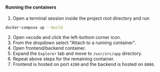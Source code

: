 #### Running the containers
1. Open a terminal session inside the project root directory and run
```bash
docker-compose up --build
```
2. Open vscode and click the left-bottom corner icon.
3. From the dropdown select "Attach to a running container".
4. Open frontend/backend container.
5. Expand the `Explorer` tab and move to `/usr/src/app` directory.
6. Repeat above steps for the remaining container.
7. Frontend is hosted on port `4200` and the backend is hosted on `8000`.